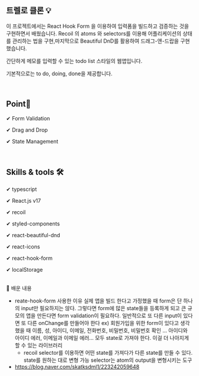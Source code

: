## 트렐로 클론 💡

이 프로젝트에서는 React Hook Form 을 이용하여 입력폼을 빌드하고 검증하는 것을 구현하면서 배웠습니다.  Recoil 의 atoms 와 selectors를 이용해 어플리케이션의 상태를 관리하는 법을 구현,마지막으로 Beautiful DnD를 활용하여 드래그-앤-드랍을 구현했습니다.

간단하게 메모를 입력할 수 있는 todo list 스타일의 웹앱입니다.

기본적으로는 to do, doing, done을 제공합니다.



<br>

## Point📌

✔ Form Validation

✔ Drag and Drop

✔ State Management


<br>

## Skills & tools 🛠

✔ typescript

✔ React.js v17

✔ recoil

✔ styled-components

✔ react-beautiful-dnd

✔ react-icons

✔ react-hook-form

✔ localStorage

<br>
📌 배운 내용

* reate-hook-form 사용한 이유
  실제 앱을 빌드 한다고 가정했을 때 form은 단 하나의 input만 필요하지는 않다.
  그렇다면 form에 많은 state들을 등록하게 되고 큰 규모의 앱을 만든다면 form validation이 필요하다.
  일반적으로 또 다른 input이 있다면 또 다른 onChange를 만들어야 한다
  ex) 회원가입을 위한 form이 있다고 생각했을 때 이름, 성, 아이디, 이메일, 전화번호, 비밀번호, 비밀번호 확인
  ... 아이디와 아이디 에러, 이메일과 이메일 에러... 모두 state로 가져야 한다.
   이걸 더 나아지게 할 수 있는 라이브러리
  * recoil selector를 이용하면
   어떤 state를 가져다가 다른 state를 만들 수 있다.
  state를 원하는 대로 변형 가능
  selector는 atom의 output을 변형시키는 도구
 * https://blog.naver.com/skatksdml1/223242059648
<br>
